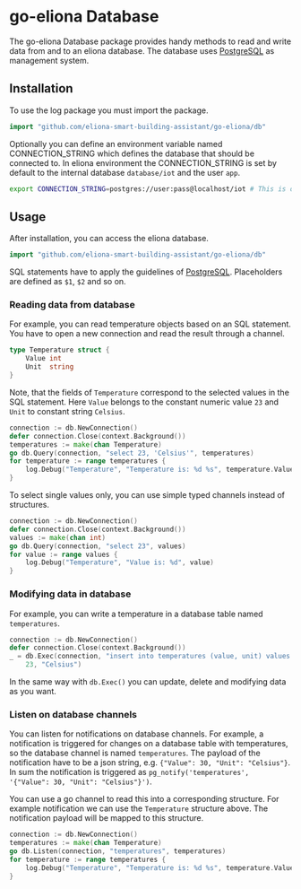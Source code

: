 # go-eliona Database 
The go-eliona Database package provides handy methods to read and write data from and to an
eliona database. The database uses [PostgreSQL](https://www.postgresql.org/) as management system.

## Installation
To use the log package you must import the package.

```go
import "github.com/eliona-smart-building-assistant/go-eliona/db"
```

Optionally you can define an environment variable named CONNECTION_STRING which defines the database
that should be connected to. In eliona environment the CONNECTION_STRING is set by default to the internal database `database/iot`
 and the user `app`.

```bash
export CONNECTION_STRING=postgres://user:pass@localhost/iot # This is optionally, default is the internal eliona database
```

## Usage

After installation, you can access the eliona database.

```go
import "github.com/eliona-smart-building-assistant/go-eliona/db"
```
SQL statements have to apply the guidelines of [PostgreSQL](https://www.postgresql.org/). Placeholders are defined as `$1`, `$2` and so on.

### Reading data from database

For example, you can read temperature objects based on an SQL statement.
You have to open a new connection and read the result through a channel.

```go
type Temperature struct {
    Value int
    Unit  string
}
```

Note, that the fields of `Temperature` correspond to the selected values in the SQL statement. Here `Value` belongs to
the constant numeric value `23` and `Unit` to constant string `Celsius`.

```go
connection := db.NewConnection()
defer connection.Close(context.Background())
temperatures := make(chan Temperature)
go db.Query(connection, "select 23, 'Celsius'", temperatures)
for temperature := range temperatures {
    log.Debug("Temperature", "Temperature is: %d %s", temperature.Value, temperature.Unit)
}
```

To select single values only, you can use simple typed channels instead of structures.

```go
connection := db.NewConnection()
defer connection.Close(context.Background())
values := make(chan int)
go db.Query(connection, "select 23", values)
for value := range values {
	log.Debug("Temperature", "Value is: %d", value)
}
```

### Modifying data in database

For example, you can write a temperature in a database table named `temperatures`.

```go
connection := db.NewConnection()
defer connection.Close(context.Background())
_ = db.Exec(connection, "insert into temperatures (value, unit) values ($1, $2)",
	23, "Celsius")
```

In the same way with `db.Exec()` you can update, delete and modifying data as you want.

### Listen on database channels

You can listen for notifications on database channels. For example, a notification is triggered
for changes on a database table with temperatures, so the database channel is named `temperatures`.
The payload of the notification have to be a json string, e.g. `{"Value": 30, "Unit": "Celsius"}`. 
In sum the notification is triggered as `pg_notify('temperatures', '{"Value": 30, "Unit": "Celsius"}')`.

You can use a go channel to read this into a corresponding structure. For example notification we can use
the `Temperature` structure above. The notification payload will be mapped to this structure.  

```go
connection := db.NewConnection()
temperatures := make(chan Temperature)
go db.Listen(connection, "temperatures", temperatures)
for temperature := range temperatures {
    log.Debug("Temperature", "Temperature is: %d %s", temperature.Value, temperature.Unit)
}
```